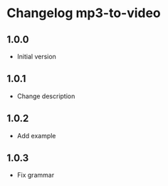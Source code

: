 # Changelog mp3-to-video

## 1.0.0

* Initial version

## 1.0.1

* Change description

## 1.0.2

* Add example

## 1.0.3

* Fix grammar
